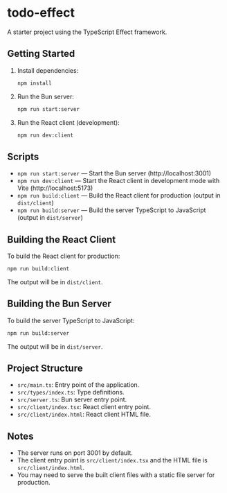 # todo-effect

A starter project using the TypeScript Effect framework.

## Getting Started

1. Install dependencies:
   ```zsh
   npm install
   ```
2. Run the Bun server:
   ```zsh
   npm run start:server
   ```
3. Run the React client (development):
   ```zsh
   npm run dev:client
   ```

## Scripts

- `npm run start:server` — Start the Bun server (http://localhost:3001)
- `npm run dev:client` — Start the React client in development mode with Vite (http://localhost:5173)
- `npm run build:client` — Build the React client for production (output in `dist/client`)
- `npm run build:server` — Build the server TypeScript to JavaScript (output in `dist/server`)

## Building the React Client

To build the React client for production:

```zsh
npm run build:client
```

The output will be in `dist/client`.

## Building the Bun Server

To build the server TypeScript to JavaScript:

```zsh
npm run build:server
```

The output will be in `dist/server`.

## Project Structure

- `src/main.ts`: Entry point of the application.
- `src/types/index.ts`: Type definitions.
- `src/server.ts`: Bun server entry point.
- `src/client/index.tsx`: React client entry point.
- `src/client/index.html`: React client HTML file.

## Notes

- The server runs on port 3001 by default.
- The client entry point is `src/client/index.tsx` and the HTML file is `src/client/index.html`.
- You may need to serve the built client files with a static file server for production.
